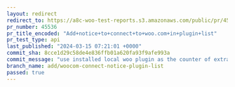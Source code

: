 ```yaml
---
layout: redirect
redirect_to: https://a8c-woo-test-reports.s3.amazonaws.com/public/pr/45536/api/index.html
pr_number: 45536
pr_title_encoded: "Add+notice+to+connect+to+woo.com+in+plugin+list"
pr_test_type: api
last_published: "2024-03-15 07:21:01 +0000"
commit_sha: 8cce1d29c58de4e836ffb01a620fa93f9afe993a
commit_message: "use installed local woo plugin as the counter of extra notices"
branch_name: add/woocom-connect-notice-plugin-list
passed: true
---
```

